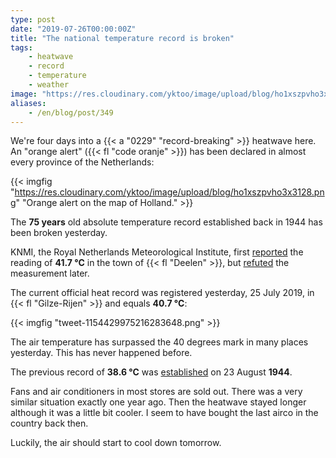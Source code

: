 ```yaml
---
type: post
date: "2019-07-26T00:00:00Z"
title: "The national temperature record is broken"
tags:
    - heatwave
    - record
    - temperature
    - weather
image: "https://res.cloudinary.com/yktoo/image/upload/blog/ho1xszpvho3x3128.png"
aliases:
    - /en/blog/post/349
---
```


We're four days into a {{< a "0229" "record-breaking" >}} heatwave here. An "orange alert" ({{< fl "code oranje" >}}) has been declared in almost every province of the Netherlands:

{{< imgfig "https://res.cloudinary.com/yktoo/image/upload/blog/ho1xszpvho3x3128.png" "Orange alert on the map of Holland." >}}

The **75 years** old absolute temperature record established back in 1944 has been broken yesterday.

<!--more-->

KNMI, the Royal Netherlands Meteorological Institute, first [reported](https://twitter.com/KNMI/status/1154362572138852354) the reading of  **41.7 °C** in the town of {{< fl "Deelen" >}}, but [refuted](https://twitter.com/KNMI/status/1154372338806398976) the measurement later.

The current official heat record was registered yesterday, 25 July 2019, in {{< fl "Gilze-Rijen" >}} and equals **40.7 °C**:

{{< imgfig "tweet-1154429975216283648.png" >}}

The air temperature has surpassed the 40 degrees mark in many places yesterday. This has never happened before.

The previous record of **38.6 °C** was [established](https://www.knmi.nl/over-het-knmi/nieuws/nationaal-hitterecord-na-75-jaar-verbroken) on 23 August **1944**.

Fans and air conditioners in most stores are sold out. There was a very similar situation exactly one year ago. Then the heatwave stayed longer although it was a little bit cooler. I seem to have bought the last airco in the country back then.

Luckily, the air should start to cool down tomorrow.
